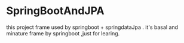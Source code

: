 # SpringBootAndJPA
this project frame used by springboot + springdataJpa . it's basal and minature frame by springboot  ,just for learing.
